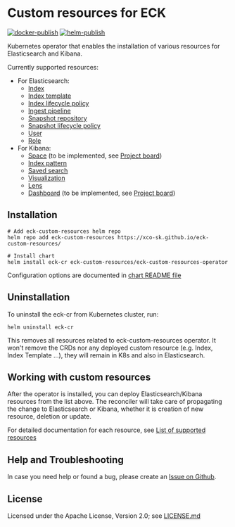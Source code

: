 # Custom resources for ECK
[![docker-publish](https://github.com/xco-sk/eck-custom-resources/actions/workflows/docker-publish.yaml/badge.svg)](https://github.com/xco-sk/eck-custom-resources/actions/workflows/docker-publish.yaml)
[![helm-publish](https://github.com/xco-sk/eck-custom-resources/actions/workflows/helm-publish.yml/badge.svg)](https://github.com/xco-sk/eck-custom-resources/actions/workflows/helm-publish.yml)

Kubernetes operator that enables the installation of various resources for
Elasticsearch and Kibana.

Currently supported resources: 
- For Elasticsearch:
  - [Index](docs/cr_index.md)
  - [Index template](docs/cr_index_template.md)
  - [Index lifecycle policy](docs/cr_index_lifecycle_policy.md)
  - [Ingest pipeline](docs/cr_ingest_pipeline.md)
  - [Snapshot repository](docs/cr_snapshot_repo.md)
  - [Snapshot lifecycle policy](docs/cr_snapshot_lifecycle_policy.md)
  - [User](docs/cr_user.md)
  - [Role](docs/cr_role.md)
- For Kibana:
  - [Space](docs/cr_space.md) (to be implemented, see [Project board](https://github.com/users/xco-sk/projects/1/))
  - [Index pattern](docs/cr_index_pattern.md)
  - [Saved search](docs/cr_saved_search.md)
  - [Visualization](docs/cr_visualization.md)
  - [Lens](docs/cr_lens.md)
  - [Dashboard](docs/cr_dashboard.md) (to be implemented, see [Project board](https://github.com/users/xco-sk/projects/1/))

## Installation

```shell
# Add eck-custom-resources helm repo
helm repo add eck-custom-resources https://xco-sk.github.io/eck-custom-resources/

# Install chart
helm install eck-cr eck-custom-resources/eck-custom-resources-operator
```
Configuration options are documented in [chart README file](charts/eck-custom-resources-operator/README.md)

## Uninstallation
To uninstall the eck-cr from Kubernetes cluster, run:

```shell
helm uninstall eck-cr
```

This removes all resources related to eck-custom-resources operator. It won't remove the CRDs nor any deployed custom resource
(e.g. Index, Index Template ...), they will remain in K8s and also in Elasticsearch.

## Working with custom resources
After the operator is installed, you can deploy Elasticsearch/Kibana resources from the list above. The reconciler
will take care of propagating the change to Elasticsearch or Kibana, whether it is creation of new resource, deletion
or update.

For detailed documentation for each resource, see [List of supported resources](docs/cr_list.md)

## Help and Troubleshooting
In case you need help or found a bug, please create an [Issue on Github](https://github.com/xco-sk/eck-custom-resources/issues).

## License
Licensed under the Apache License, Version 2.0; see [LICENSE.md](LICENSE.md)
